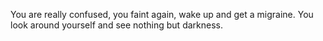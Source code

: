 You are really confused, you faint again, wake up and get a migraine. You look around yourself and see nothing but darkness.
